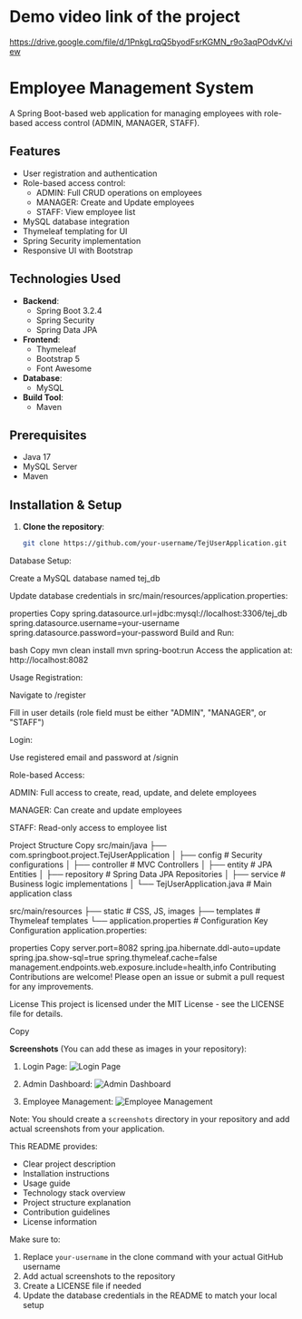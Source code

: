 # Demo video link of the project 
https://drive.google.com/file/d/1PnkgLrqQ5byodFsrKGMN_r9o3aqPOdvK/view

# Employee Management System

A Spring Boot-based web application for managing employees with role-based access control (ADMIN, MANAGER, STAFF).

## Features

- User registration and authentication
- Role-based access control:
  - ADMIN: Full CRUD operations on employees
  - MANAGER: Create and Update employees
  - STAFF: View employee list
- MySQL database integration
- Thymeleaf templating for UI
- Spring Security implementation
- Responsive UI with Bootstrap

## Technologies Used

- **Backend**:
  - Spring Boot 3.2.4
  - Spring Security
  - Spring Data JPA
- **Frontend**:
  - Thymeleaf
  - Bootstrap 5
  - Font Awesome
- **Database**:
  - MySQL
- **Build Tool**:
  - Maven

## Prerequisites

- Java 17
- MySQL Server
- Maven

## Installation & Setup

1. **Clone the repository**:
   ```bash
   git clone https://github.com/your-username/TejUserApplication.git


Database Setup:

Create a MySQL database named tej_db

Update database credentials in src/main/resources/application.properties:

properties
Copy
spring.datasource.url=jdbc:mysql://localhost:3306/tej_db
spring.datasource.username=your-username
spring.datasource.password=your-password
Build and Run:

bash
Copy
mvn clean install
mvn spring-boot:run
Access the application at: http://localhost:8082

Usage
Registration:

Navigate to /register

Fill in user details (role field must be either "ADMIN", "MANAGER", or "STAFF")

Login:

Use registered email and password at /signin

Role-based Access:

ADMIN: Full access to create, read, update, and delete employees

MANAGER: Can create and update employees

STAFF: Read-only access to employee list

Project Structure
Copy
src/main/java
├── com.springboot.project.TejUserApplication
│   ├── config          # Security configurations
│   ├── controller      # MVC Controllers
│   ├── entity          # JPA Entities
│   ├── repository      # Spring Data JPA Repositories
│   ├── service         # Business logic implementations
│   └── TejUserApplication.java # Main application class

src/main/resources
├── static              # CSS, JS, images
├── templates           # Thymeleaf templates
└── application.properties # Configuration
Key Configuration
application.properties:

properties
Copy
server.port=8082
spring.jpa.hibernate.ddl-auto=update
spring.jpa.show-sql=true
spring.thymeleaf.cache=false
management.endpoints.web.exposure.include=health,info
Contributing
Contributions are welcome! Please open an issue or submit a pull request for any improvements.

License
This project is licensed under the MIT License - see the LICENSE file for details.

Copy

**Screenshots** (You can add these as images in your repository):

1. Login Page:
![Login Page](screenshots/login.png)

2. Admin Dashboard:
![Admin Dashboard](screenshots/admin-dashboard.png)

3. Employee Management:
![Employee Management](screenshots/employee-management.png)

Note: You should create a `screenshots` directory in your repository and add actual screenshots from your application.

This README provides:
- Clear project description
- Installation instructions
- Usage guide
- Technology stack overview
- Project structure explanation
- Contribution guidelines
- License information

Make sure to:
1. Replace `your-username` in the clone command with your actual GitHub username
2. Add actual screenshots to the repository
3. Create a LICENSE file if needed
4. Update the database credentials in the README to match your local setup
